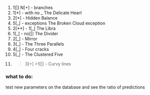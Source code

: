 


01. 1[|] N[+] - branches
02. 1[*] - with no _ The Delicate Heart	
03. 2[*] - Hidden Balance	
04. 5[_] - exceptions The Broken Cloud exception
05. 2[**] - 1[_] The Libra
06. 1[_] - no[|] The Divider	
07. 2[_] - Mirror 
08. 3[_] - The Three Parallels
09. 4[_] - Four cracks
10. 5[_] - The Clustered Five	
11. >3[+] >1[|] - Curvy lines


### what to do:

test new parameters on the database and see the ratio of predictions